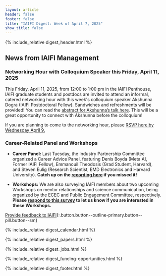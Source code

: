 ```yaml
---
layout: article
header: false
footer: false
title: "IAIFI Digest: Week of April 7, 2025"
show_title: false
--- 
```


{% include_relative digest_header.html %}

## News from IAIFI Management

### Networking Hour with Colloquium Speaker this Friday, April 11, 2025
This Friday, April 11, 2025, from 12:00 to 1:00 pm in the IAIFI Penthouse, IAIFI graduate students and postdocs are invited to attend an informal, catered networking hour with this week's colloquium speaker Akshunna Dogra (IAIFI Postdoctoral Fellow). Sandwiches and refreshments will be provided! You can read the [abstract for Akshunna’s talk here](https://iaifi.org/events.html). This will be a great opportunity to connect with Akshunna before the colloquium! 

If you are planning to come to the networking hour, please [RSVP here by Wednesday April 9.](https://app.smartsheet.com/b/form/0195ec9142737b9facd49a3e04d69f7a)   

### Career-Related Panel and Workshops

* **Career Panel:** Last Tuesday, the Industry Partnership Committee organized a Career Advice Panel, featuring Denis Boyda (Meta AI, Former IAIFI Fellow), Emmanouil Theodosis (Grad Student, Harvard), and Steven Eulig (Research Scientist, EMD Electronics and Harvard University). **Catch up on the [recording here](https://drive.google.com/drive/folders/1SjNDbAfeg1h9ZkGqhytHYH0jhisKjUsx?usp=drive_link) if you missed it!**

* **Workshops:** We are also surveying IAIFI members about two upcoming Workshops on mentor relationships and science communication, being organized by the ECEC and Public Engagement Committee, respectively. **Please [respond to this survey](https://app.smartsheet.com/b/form/0195ed4f623f7a86bec8765c2a3592cc) to let us know if you are interested in these Workshops.**

[Provide feedback to IAIFI](https://forms.gle/hk2mrqjaLY8nCZrE6){:.button.button--outline-primary.button--pill.button--sm}

{% include_relative digest_calendar.html %}

{% include_relative digest_papers.html %}
 
{% include_relative digest_jobs.html %}

{% include_relative digest_funding-opportunities.html %}

{% include_relative digest_footer.html %}
